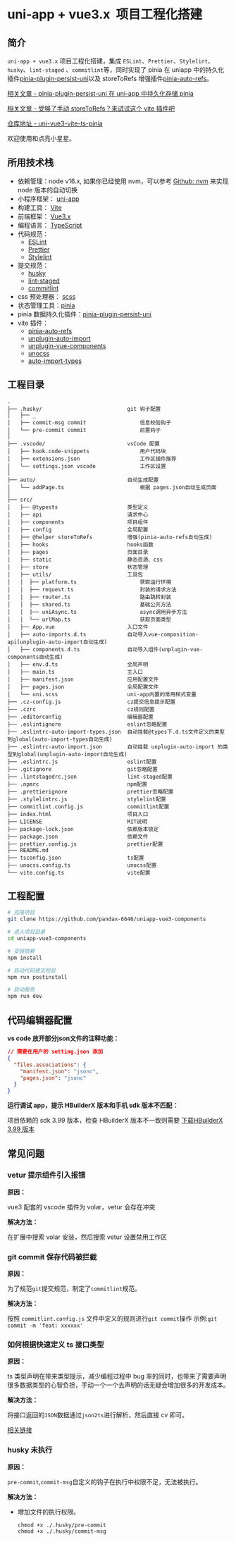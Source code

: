 # uni-app + vue3.x  项目工程化搭建

## 简介

`uni-app + vue3.x` 项目工程化搭建，集成 `ESLint`、`Prettier`、`Stylelint`、`husky`、`lint-staged` 、`commitlint`等，同时实现了 pinia 在 uniapp 中的持久化插件[pinia-plugin-persist-uni](https://github.com/Allen-1998/pinia-plugin-persist-uni)以及 storeToRefs 增强插件[pinia-auto-refs](https://github.com/Allen-1998/pinia-auto-refs)。

[相关文章 - pinia-plugin-persist-uni 在 uni-app 中持久化存储 pinia](https://juejin.cn/post/7081275565008748552)

[相关文章 - 受够了手动 storeToRefs？来试试这个 vite 插件吧](https://juejin.cn/post/7097893752030625828)

[仓库地址 - uni-vue3-vite-ts-pinia](https://github.com/Allen-1998/uni-vue3-vite-ts-pinia)

欢迎使用和点亮小星星。

## 所用技术栈

- 依赖管理：node v16.x, 如果你已经使用 nvm，可以参考 [Github: nvm](https://github.com/nvm-sh/nvm#deeper-shell-integration) 来实现 node 版本的自动切换
- 小程序框架： [uni-app](https://uniapp.dcloud.io/)
- 构建工具： [Vite](https://vitejs.dev/)
- 前端框架： [Vue3.x](https://v3.cn.vuejs.org/)
- 编程语言： [TypeScript](https://www.typescriptlang.org/)
- 代码规范：
  - [ESLint](https://eslint.org/)
  - [Prettier](https://prettier.io/)
  - [Stylelint](https://stylelint.io/)
- 提交规范：
  - [husky](https://typicode.github.io/husky/#/)
  - [lint-staged](https://www.npmjs.com/package/lint-staged)
  - [commitlint](https://commitlint.js.org/#/)
- css 预处理器： [scss](https://sass-lang.com/)
- 状态管理工具：[pinia](https://pinia.vuejs.org/)
- pinia 数据持久化插件：[pinia-plugin-persist-uni](https://allen-1998.github.io/pinia-plugin-persist-uni/)
- vite 插件：
  - [pinia-auto-refs](https://github.com/Allen-1998/pinia-auto-refs)
  - [unplugin-auto-import](https://github.com/antfu/unplugin-auto-import)
  - [unplugin-vue-components](https://github.com/antfu/unplugin-vue-components)
  - [unocss](https://github.com/unocss/unocss)
  - [auto-import-types](https://github.com/Allen-1998/auto-import-types)

## 工程目录

```shell
.
├── .husky/                           git 钩子配置
│   ├── _
│   ├── commit-msg commit                 信息校验钩子
│   └── pre-commit commit                 前置钩子
│
├── .vscode/                          vsCode 配置
│   ├── hook.code-snippets                用户代码块
│   ├── extensions.json                   工作区插件推荐
│   └── settings.json vscode              工作区设置
│
├── auto/                             自动生成配置
│   └── addPage.ts                        根据 pages.json自动生成页面
│
├── src/
│   ├── @typests                      类型定义
│   ├── api                           请求中心
│   ├── components                    项目组件
│   ├── config                        全局配置
│   ├── @helper storeToRefs           增强(pinia-auto-refs自动生成)
│   ├── hooks                         hooks函数
│   ├── pages                         页面目录
│   ├── static                        静态资源、css
│   ├── store                         状态管理
│   ├── utils/                        工具包
│   │  ├── platform.ts                    获取运行环境
│   │  ├── request.ts                     封装的请求方法
│   │  ├── router.ts                      路由跳转封装
│   │  ├── shared.ts                      基础公共方法
│   │  ├── uniAsync.ts                    async调用异步方法
│   │  └── urlMap.ts                      获取页面类型
│   ├── App.vue                       入口文件
│   ├── auto-imports.d.ts             自动导入vue-composition-api(unplugin-auto-import自动生成)
│   ├── components.d.ts               自动导入组件(unplugin-vue-components自动生成)
│   ├── env.d.ts                      全局声明
│   ├── main.ts                       主入口
│   ├── manifest.json                 应用配置文件
│   ├── pages.json                    全局配置文件
│   └── uni.scss                      uni-app内置的常用样式变量
├── .cz-config.js                     cz提交信息提示配置
├── .czrc                             cz规则配置
├── .editorconfig                     编辑器配置
├── .eslintignore                     eslint忽略配置
├── .eslintrc-auto-import-types.json  自动挂载@types下.d.ts文件定义的类型到global(auto-import-types自动生成)
├── .eslintrc-auto-import.json        自动挂载 unplugin-auto-import 的类型到global(unplugin-auto-import自动生成)
├── .eslintrc.js                      eslint配置
├── .gitignore                        git忽略配置
├── .lintstagedrc.json                lint-staged配置
├── .npmrc                            npm配置
├── .prettierignore                   prettier忽略配置
├── .stylelintrc.js                   stylelint配置
├── commitlint.config.js              commitlint配置
├── index.html                        项目入口
├── LICENSE                           MIT说明
├── package-lock.json                 依赖版本锁定
├── package.json                      依赖文件
├── prettier.config.js                prettier配置
├── README.md
├── tsconfig.json                     ts配置
├── unocss.config.ts                  unocss配置
└── vite.config.ts                    vite配置
```

## 工程配置

```bash
# 克隆项目
git clone https://github.com/pandax-6646/uniapp-vue3-components

# 进入项目目录
cd uniapp-vue3-components

# 安装依赖
npm install

# 启动代码提交校验
npm run postinstall

# 启动服务
npm run dev
```

## 代码编辑器配置

**vs code 放开部分json文件的注释功能：**

```json
// 需要在用户的 setting.json 添加
{
  "files.associations": {
    "manifest.json": "jsonc",
    "pages.json": "jsonc"
  }
}
```

**运行调试 app，提示 HBuilderX 版本和手机 sdk 版本不匹配：**

项目依赖的 sdk 3.99 版本，检查 HBuilderX 版本不一致则需要 [下载HBuilderX 3.99 版本](https://hx.dcloud.net.cn/Tutorial/HistoryVersion)

## 常见问题

### vetur 提示组件引入报错

**原因：**

vue3 配套的 vscode 插件为 volar，vetur 会存在冲突

**解决方法：**

在扩展中搜索 volar 安装，然后搜索 vetur 设置禁用工作区

### git commit 保存代码被拦截

**原因：**

为了规范`git`提交规范，制定了`commitlint`规范。

**解决方法：**

按照 `commitlint.config.js` 文件中定义的规则进行`git commit`操作
示例:`git commit -m 'feat: xxxxxx'`

### 如何根据快速定义 ts 接口类型

**原因：**

ts 类型声明在带来类型提示，减少编程过程中 bug 率的同时，也带来了需要声明很多数据类型的心智负担，手动一个一个去声明的话无疑会增加很多的开发成本。

**解决方法：**

将接口返回的`JSON`数据通过`json2ts`进行解析，然后直接 cv 即可。

[相关链接](http://json2ts.com/)

### husky 未执行

**原因：**

`pre-commit`,`commit-msg`自定义的钩子在执行中权限不足，无法被执行。

**解决方法：**

- 增加文件的执行权限。

  ```shell
  chmod +x ./.husky/pre-commit
  chmod +x ./.husky/commit-msg
  ```
